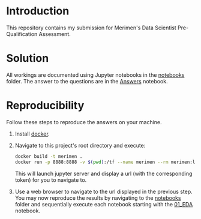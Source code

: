 # Introduction

This repository contains my submission for Merimen's Data Scientist Pre-Qualification Assessment.

# Solution

All workings are documented using Jupyter notebooks in the [notebooks](./notebooks) folder.
The answer to the questions are in the [Answers](./notebooks/Answers.ipynb) notebook.

# Reproducibility

Follow these steps to reproduce the answers on your machine.

1. Install [docker](https://www.docker.com).

2. Navigate to this project's root directory and execute:
    ```bash
    docker build -t merimen .
    docker run -p 8888:8888 -v $(pwd):/tf --name merimen --rm merimen:latest 
    ```
   This will launch jupyter server and display a url (with the corresponding token)
   for you to navigate to.

4. Use a web browser to navigate to the url displayed in the previous step. You may now
   reproduce the results by navigating to the [notebooks](./notebooks) folder and sequentially execute
   each notebook starting with the [01_EDA](./notebooks/01_EDA.ipynb) notebook.

